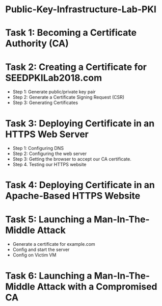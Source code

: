 # Public-Key-Infrastructure-Lab-PKI
<h1>Task 1: Becoming a Certificate Authority (CA)</h1>
<h1>Task 2: Creating a Certificate for SEEDPKILab2018.com</h1>
<ul>
<li>Step 1: Generate public/private key pair</li>
<li>Step 2: Generate a Certificate Signing Request (CSR)</li>
<li>Step 3: Generating Certificates</li>
</ul>
<h1>Task 3: Deploying Certificate in an HTTPS Web Server</h1>
<ul>
<li>Step 1: Configuring DNS</li>
<li>Step 2: Configuring the web server</li>
<li>Step 3: Getting the browser to accept our CA certificate.</li>
<li>Step 4. Testing our HTTPS website</li>
</ul>
<h1>Task 4: Deploying Certificate in an Apache-Based HTTPS Website</h1>
<h1>Task 5: Launching a Man-In-The-Middle Attack</h1>
<ul>
<li>Generate a certificate for example.com</li>
<li>Config and start the server</li>
<li>Config on Victim VM</li>
</ul>
<h1>Task 6: Launching a Man-In-The-Middle Attack with a Compromised CA</h1>
